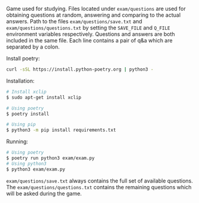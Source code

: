 Game used for studying. Files located under `exam/questions` are used for obtaining questions at random, answering and comparing to the actual answers. Path to the files `exam/questions/save.txt` and `exam/questions/questions.txt` by setting the `SAVE_FILE` and `Q_FILE` environment variables respectively. Questions and answers are both included in the same file. Each line contains a pair of q&a which are separated by a colon. 

Install poetry:
```sh
curl -sSL https://install.python-poetry.org | python3 -
```

Installation: 
```sh
# Install xclip
$ sudo apt-get install xclip

# Using poetry
$ poetry install

# Using pip
$ python3 -m pip install requirements.txt
```

Running:
```sh
# Using poetry
$ poetry run python3 exam/exam.py
# Using python3
$ python3 exam/exam.py
```

`exam/questions/save.txt` always contains the full set of available questions. The `exam/questions/questions.txt` contains the remaining questions which will be asked during the game.
